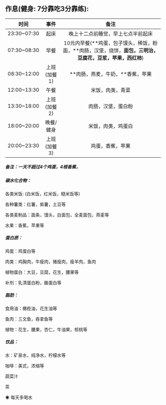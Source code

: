 ## 作息\(健身: 7分靠吃3分靠练\):

| 时间 | 事件 | 备注 |
| :---: | :---: | :---: |
| 23:30~07:30 | 起床 | 晚上十二点前睡觉，早上七点半前起床 |
| 07:30~08:30 | 早餐 | 10元内早餐\(**鸡蛋，包子馒头，稀饭，粉面，**肉肠，汉堡，烧饼，**面包，三明治，豆腐花，豆浆，苹果，西红柿**\) |
| 08:30~12:00 | 上班\(加餐1\) | **肉肠，燕麦，牛奶，**香蕉，苹果 |
| 12:00~13:30 | 午餐 | 米饭，肉类，青菜 |
| 13:30~18:00 | 上班\(加餐2\) | 肉肠，汉堡，蛋白粉 |
| 18:00~20:00 | 晚餐/健身 | 米饭，肉类，鸡蛋白 |
| 20:00~23:30 | 上班\(加餐3\) | 鸡蛋，香蕉，苹果 |

##### 备注：一天不超过4个鸡蛋，4根香蕉，

##### 碳水化合物：

各类米饭: \(白米饭，红米饭，糙米饭等\)

各种薯类：红薯，紫薯，土豆等

各类麦制品：面条，馒头，白面包，全麦面包，燕麦等

水果：香蕉，苹果等

##### 蛋白质：

鸡蛋：鸡蛋白等

肉类：鸡胸肉，牛瘦肉，猪瘦肉，瘦羊肉，鱼肉

植物蛋白：大豆，豆腐，花生，腰果等

补剂：乳清蛋白粉，酪蛋白等

##### 脂肪：

食用油：橄榄油，花生油等

鱼肉：三文鱼，吞拿鱼等

植物：花生，腰果，杏仁，牛油果，核桃等

##### 饮品：

水：矿泉水，纯净水，柠檬水等

咖啡：美式，浓缩等

蔬菜汁

茶

◉ 每天多喝水

## 



